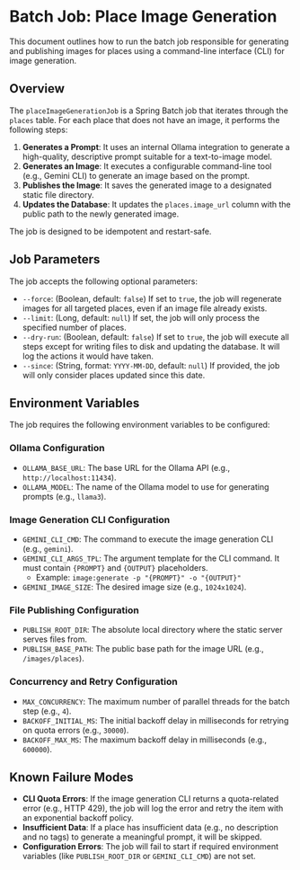 # Batch Job: Place Image Generation

This document outlines how to run the batch job responsible for generating and publishing images for places using a command-line interface (CLI) for image generation.

## Overview

The `placeImageGenerationJob` is a Spring Batch job that iterates through the `places` table. For each place that does not have an image, it performs the following steps:

1.  **Generates a Prompt**: It uses an internal Ollama integration to generate a high-quality, descriptive prompt suitable for a text-to-image model.
2.  **Generates an Image**: It executes a configurable command-line tool (e.g., Gemini CLI) to generate an image based on the prompt.
3.  **Publishes the Image**: It saves the generated image to a designated static file directory.
4.  **Updates the Database**: It updates the `places.image_url` column with the public path to the newly generated image.

The job is designed to be idempotent and restart-safe.

## Job Parameters

The job accepts the following optional parameters:

-   `--force`: (Boolean, default: `false`) If set to `true`, the job will regenerate images for all targeted places, even if an image file already exists.
-   `--limit`: (Long, default: `null`) If set, the job will only process the specified number of places.
-   `--dry-run`: (Boolean, default: `false`) If set to `true`, the job will execute all steps except for writing files to disk and updating the database. It will log the actions it would have taken.
-   `--since`: (String, format: `YYYY-MM-DD`, default: `null`) If provided, the job will only consider places updated since this date.

## Environment Variables

The job requires the following environment variables to be configured:

### Ollama Configuration
-   `OLLAMA_BASE_URL`: The base URL for the Ollama API (e.g., `http://localhost:11434`).
-   `OLLAMA_MODEL`: The name of the Ollama model to use for generating prompts (e.g., `llama3`).

### Image Generation CLI Configuration
-   `GEMINI_CLI_CMD`: The command to execute the image generation CLI (e.g., `gemini`).
-   `GEMINI_CLI_ARGS_TPL`: The argument template for the CLI command. It must contain `{PROMPT}` and `{OUTPUT}` placeholders.
    -   Example: `image:generate -p "{PROMPT}" -o "{OUTPUT}"`
-   `GEMINI_IMAGE_SIZE`: The desired image size (e.g., `1024x1024`).

### File Publishing Configuration
-   `PUBLISH_ROOT_DIR`: The absolute local directory where the static server serves files from.
-   `PUBLISH_BASE_PATH`: The public base path for the image URL (e.g., `/images/places`).

### Concurrency and Retry Configuration
-   `MAX_CONCURRENCY`: The maximum number of parallel threads for the batch step (e.g., `4`).
-   `BACKOFF_INITIAL_MS`: The initial backoff delay in milliseconds for retrying on quota errors (e.g., `30000`).
-   `BACKOFF_MAX_MS`: The maximum backoff delay in milliseconds (e.g., `600000`).

## Known Failure Modes

-   **CLI Quota Errors**: If the image generation CLI returns a quota-related error (e.g., HTTP 429), the job will log the error and retry the item with an exponential backoff policy.
-   **Insufficient Data**: If a place has insufficient data (e.g., no description and no tags) to generate a meaningful prompt, it will be skipped.
-   **Configuration Errors**: The job will fail to start if required environment variables (like `PUBLISH_ROOT_DIR` or `GEMINI_CLI_CMD`) are not set.
